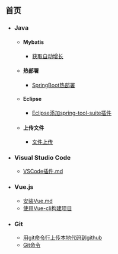 <h2 id="index">首页</h2>

- <h3>Java</h3>
  
  - <h4>Mybatis</h4>
    
    - [获取自动增长](Java/Mybatis/获取自动增长Id.md#zidong)
  - <h4>热部署</h4>
    
    - [SpringBoot热部署](Java/热部署/SpringBoot热部署.md#rebushu)
  - <h4>Eclipse</h4>
  
    - [Eclipse添加spring-tool-suite插件](Java/Eclipse/Eclipse添加spring-tool-suite插件.md#EB)
  - <h4>上传文件</h4>
      
      - [文件上传](Java/上传文件/文件上传.md#uploadFile)
  
- <h3>Visual Studio Code</h3>

  - [VSCode插件.md](VisualStudioCode/VSCode插件.md#vscode)

- <h3>Vue.js</h3>

  - [安装Vue.md](Vue.js/安装Vue.md#vue)
  - [使用Vue-cli构建项目](Vue.js/使用Vue-cli构建项目.md#vuecli)

- <h3>Git</h3>

  - [用git命令行上传本地代码到github](Git/Git命令上传本地代码到GitHub.md#github)
  - [Git命令](Git/Git命令.md#git)

